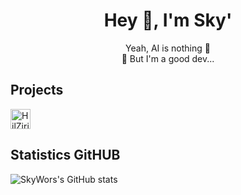 <h1 align="center">Hey 👋, I'm Sky'</h1>

<p align="center">
  Yeah, AI is nothing 💭
  <br>
  🫠 But I'm a good dev...
</p>

## Projects

<a href="https://hilziria.fr" target="_blank">
  <img src="https://hilziria.fr/img/uploads/theme_logo.png" width="32" alt="HilZiria Network"></img>
</a>

## Statistics GitHUB

![SkyWors's GitHub stats](https://github-readme-stats.vercel.app/api?username=skywors&count_private=true&show_icons=true&theme=vision-friendly-dark)
